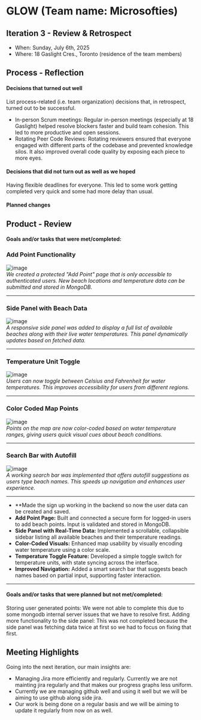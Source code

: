# GLOW (Team name: Microsofties)

## Iteration 3 - Review & Retrospect

 * When: Sunday, July 6th, 2025
 * Where: 18 Gaslight Cres., Toronto (residence of the team members)

## Process - Reflection

#### Decisions that turned out well
List process-related (i.e. team organization) decisions that, in retrospect, turned out to be successful.

- In-person Scrum meetings: Regular in-person meetings (especially at 18 Gaslight) helped resolve blockers faster and build team cohesion. This led to more productive and open sessions.
- Rotating Peer Code Reviews: Rotating reviewers ensured that everyone engaged with different parts of the codebase and prevented knowledge silos. It also improved overall code quality by exposing each piece to more eyes.


#### Decisions that did not turn out as well as we hoped
Having flexible deadlines for everyone. This led to some work getting completed very quick and some had more delay than usual.


#### Planned changes


## Product - Review

#### Goals and/or tasks that were met/completed:
### Add Point Functionality  
![image](<https://github.com/user-attachments/assets/7e18c026-155c-43c0-a211-5b816f5cf518>)  
*We created a protected "Add Point" page that is only accessible to authenticated users. New beach locations and temperature data can be submitted and stored in MongoDB.*

---

### Side Panel with Beach Data  
![image](<https://github.com/user-attachments/assets/f15dfd99-b0af-4df0-a9d1-db15a948d8ea>)  
*A responsive side panel was added to display a full list of available beaches along with their live water temperatures. This panel dynamically updates based on fetched data.*

---

### Temperature Unit Toggle  
![image](<https://github.com/user-attachments/assets/09ba6836-85f6-4f21-896f-0d5ab8b37d3c>)  
*Users can now toggle between Celsius and Fahrenheit for water temperatures. This improves accessibility for users from different regions.*

---

### Color Coded Map Points  
![image](<https://github.com/user-attachments/assets/09ba6836-85f6-4f21-896f-0d5ab8b37d3c>)  
*Points on the map are now color-coded based on water temperature ranges, giving users quick visual cues about beach conditions.*

---

### Search Bar with Autofill  
![image](<https://github.com/user-attachments/assets/dfee3862-a8df-41d5-81f0-23dfcbb649b6>)  
*A working search bar was implemented that offers autofill suggestions as users type beach names. This speeds up navigation and enhances user experience.*

---

- **Made the sign up working in the backend so now the user data can be created and saved.
- **Add Point Page:** Built and connected a secure form for logged-in users to add beach points. Input is validated and stored in MongoDB.
- **Side Panel with Real-Time Data:** Implemented a scrollable, collapsible sidebar listing all available beaches and their temperature readings.
- **Color-Coded Visuals:** Enhanced map usability by visually encoding water temperature using a color scale.
- **Temperature Toggle Feature:** Developed a simple toggle switch for temperature units, with state syncing across the interface.
- **Improved Navigation:** Added a smart search bar that suggests beach names based on partial input, supporting faster interaction.

---


#### Goals and/or tasks that were planned but not met/completed:
Storing user generated points: We were not able to complete this due to some mongodb internal server issues that we have to resolve first.
Adding more functionality to the side panel: This was not completed because the side panel was fetching data twice at first so we had to focus on fixing that first.


## Meeting Highlights

Going into the next iteration, our main insights are:

* Managing Jira more efficiently and regularly. Currently we are not mainting jira regularly and that makes our progress graphs less uniform.
* Currently we are managing github well and using it well but we will be aiming to use github along side jira.
* Our work is being done on a regular basis and we will be aiming to update it regularly from now on as well.